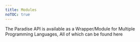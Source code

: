```yaml
---
title: Modules
noTOC: true
---
```


The Paradise API is available as a Wrapper/Module for Multiple Programming Languages, All of which can be found here

<Overview />
